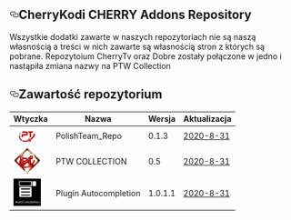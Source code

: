 
 <div id="readme" class="readme blob instapaper_body">
    <article class="markdown-body entry-content" itemprop="text"><h1><a id="user-content-CherryKodi-CHERRY -addons-repository" class="anchor" aria-hidden="true" href="#CHERRY TEAM -addons-repository"><svg class="octicon octicon-link" viewBox="0 0 16 16" version="1.1" width="16" height="16" aria-hidden="true"><path fill-rule="evenodd" d="M4 9h1v1H4c-1.5 0-3-1.69-3-3.5S2.55 3 4 3h4c1.45 0 3 1.69 3 3.5 0 1.41-.91 2.72-2 3.25V8.59c.58-.45 1-1.27 1-2.09C10 5.22 8.98 4 8 4H4c-.98 0-2 1.22-2 2.5S3 9 4 9zm9-3h-1v1h1c1 0 2 1.22 2 2.5S13.98 12 13 12H9c-.98 0-2-1.22-2-2.5 0-.83.42-1.64 1-2.09V6.25c-1.09.53-2 1.84-2 3.25C6 11.31 7.55 13 9 13h4c1.45 0 3-1.69 3-3.5S14.5 6 13 6z"></path></svg></a>CherryKodi CHERRY Addons Repository</h1>
<p>Wszystkie dodatki zawarte w naszych repozytoriach nie są naszą własnością a treści w nich zawarte są własnością stron z których są pobrane. Repozytoium CherryTv oraz Dobre zostały połączone w jedno i nastąpiła zmiana nazwy na PTW Collection</p>
<h2><a id="user-content-zawartość-repozytoium" class="anchor" aria-hidden="true" href="#zawartość-repozytoium"><svg class="octicon octicon-link" viewBox="0 0 16 16" version="1.1" width="16" height="16" aria-hidden="true"><path fill-rule="evenodd" d="M4 9h1v1H4c-1.5 0-3-1.69-3-3.5S2.55 3 4 3h4c1.45 0 3 1.69 3 3.5 0 1.41-.91 2.72-2 3.25V8.59c.58-.45 1-1.27 1-2.09C10 5.22 8.98 4 8 4H4c-.98 0-2 1.22-2 2.5S3 9 4 9zm9-3h-1v1h1c1 0 2 1.22 2 2.5S13.98 12 13 12H9c-.98 0-2-1.22-2-2.5 0-.83.42-1.64 1-2.09V6.25c-1.09.53-2 1.84-2 3.25C6 11.31 7.55 13 9 13h4c1.45 0 3-1.69 3-3.5S14.5 6 13 6z"></path></svg></a>Zawartość repozytorium</h2>
<table>
<thead>
<tr>
<th>Wtyczka</th>
<th>Nazwa</th>
<th>Wersja</th>
<th>Aktualizacja</th>
</tr>
</thead>
<tbody>
<tr>
<td><a target="_blank" href="https://raw.githubusercontent.com/CherryKodi/CHERRY/master/zips/repository.polishteam/icon.png"><img src="https://raw.githubusercontent.com/CherryKodi/CHERRY/master/zips/repository.polishteam/icon.png" width="48" style="max-width:100%;"></a></td>
<td>PolishTeam_Repo</td>
<td>0.1.3</td>
<td><a href="https://github.com/CherryKodi/CHERRY/raw/master/zips/repository.polishteam" 
rel="nofollow">2020-8-31</a></td>
</tr>
<tr>
<td><a target="_blank" href="https://raw.githubusercontent.com/CherryKodi/CHERRY/master/zips/repository.pltwcollection/icon.png"><img src="https://raw.githubusercontent.com/CherryKodi/CHERRY/master/zips/repository.pltwcollection/icon.png" width="48" style="max-width:100%;"></a></td>
<td>PTW COLLECTION</td>
<td>0.5</td>
<td><a href="https://github.com/CherryKodi/CHERRY/raw/master/zips/repository.pltwcollection" 
rel="nofollow">2020-8-31</a></td>
</tr>
<tr>
<td><a target="_blank" href="https://raw.githubusercontent.com/CherryKodi/CHERRY/master/zips/plugin.program.autocompletion/icon.png"><img src="https://raw.githubusercontent.com/CherryKodi/CHERRY/master/zips/plugin.program.autocompletion/icon.png" width="48" style="max-width:100%;"></a></td>
<td>Plugin Autocompletion</td>
<td>1.0.1.1</td>
<td><a href="https://github.com/CherryKodi/CHERRY/raw/master/zips/plugin.program.autocompletion" 
rel="nofollow">2020-8-31</a></td>
</tr>





  </div>
